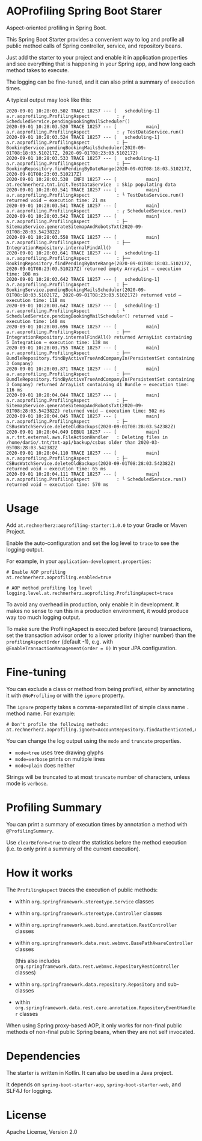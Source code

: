 # AOProfiling Spring Boot Starer

Aspect-oriented profiling in Spring Boot.

This Spring Boot Starter provides a convenient way to log and profile
 all public method calls of Spring controller, service, and repository beans.

Just add the starter to your project and enable it in application properties 
and see everything that is happening in your Spring app, and how long each method takes to execute.

The logging can be fine-tuned, and it can also print a summary of execution times.

A typical output may look like this:

```
2020-09-01 10:28:03.502 TRACE 18257 --- [   scheduling-1] a.r.aoprofiling.ProfilingAspect          : ┌ ScheduledService.pendingBookingMailScheduler()
2020-09-01 10:28:03.520 TRACE 18257 --- [           main] a.r.aoprofiling.ProfilingAspect          : ┌ TestDataService.run()
2020-09-01 10:28:03.524 TRACE 18257 --- [   scheduling-1] a.r.aoprofiling.ProfilingAspect          : ├─ BookingService.pendingBookingMailsScheduler(2020-09-01T08:18:03.510217Z, 2020-09-01T08:23:03.510217Z)
2020-09-01 10:28:03.533 TRACE 18257 --- [   scheduling-1] a.r.aoprofiling.ProfilingAspect          : ├── BookingRepository.findPendingByDateRange(2020-09-01T08:18:03.510217Z, 2020-09-01T08:23:03.510217Z)
2020-09-01 10:28:03.538  INFO 18257 --- [           main] at.rechnerherz.tnt.init.TestDataService  : Skip populating data
2020-09-01 10:28:03.541 TRACE 18257 --- [           main] a.r.aoprofiling.ProfilingAspect          : └ TestDataService.run() returned void — execution time: 21 ms
2020-09-01 10:28:03.541 TRACE 18257 --- [           main] a.r.aoprofiling.ProfilingAspect          : ┌ ScheduledService.run()
2020-09-01 10:28:03.542 TRACE 18257 --- [           main] a.r.aoprofiling.ProfilingAspect          : ├─ SitemapService.generateSitemapAndRobotsTxt(2020-09-01T08:28:03.542382Z)
2020-09-01 10:28:03.558 TRACE 18257 --- [           main] a.r.aoprofiling.ProfilingAspect          : ├── IntegrationRepository.internalFindAll()
2020-09-01 10:28:03.641 TRACE 18257 --- [   scheduling-1] a.r.aoprofiling.ProfilingAspect          : ├── BookingRepository.findPendingByDateRange(2020-09-01T08:18:03.510217Z, 2020-09-01T08:23:03.510217Z) returned empty ArrayList — execution time: 108 ms
2020-09-01 10:28:03.642 TRACE 18257 --- [   scheduling-1] a.r.aoprofiling.ProfilingAspect          : ├─ BookingService.pendingBookingMailsScheduler(2020-09-01T08:18:03.510217Z, 2020-09-01T08:23:03.510217Z) returned void — execution time: 118 ms
2020-09-01 10:28:03.642 TRACE 18257 --- [   scheduling-1] a.r.aoprofiling.ProfilingAspect          : └ ScheduledService.pendingBookingMailScheduler() returned void — execution time: 140 ms
2020-09-01 10:28:03.696 TRACE 18257 --- [           main] a.r.aoprofiling.ProfilingAspect          : ├── IntegrationRepository.internalFindAll() returned ArrayList containing 5 Integration — execution time: 138 ms
2020-09-01 10:28:03.755 TRACE 18257 --- [           main] a.r.aoprofiling.ProfilingAspect          : ├── BundleRepository.findByActiveTrueAndCompanyIn(PersistentSet containing 3 Company)
2020-09-01 10:28:03.871 TRACE 18257 --- [           main] a.r.aoprofiling.ProfilingAspect          : ├── BundleRepository.findByActiveTrueAndCompanyIn(PersistentSet containing 3 Company) returned ArrayList containing 41 Bundle — execution time: 116 ms
2020-09-01 10:28:04.044 TRACE 18257 --- [           main] a.r.aoprofiling.ProfilingAspect          : ├─ SitemapService.generateSitemapAndRobotsTxt(2020-09-01T08:28:03.542382Z) returned void — execution time: 502 ms
2020-09-01 10:28:04.045 TRACE 18257 --- [           main] a.r.aoprofiling.ProfilingAspect          : ├─ CSBusWatchService.deleteOldBackups(2020-09-01T08:28:03.542382Z)
2020-09-01 10:28:04.049 DEBUG 18257 --- [           main] a.r.tnt.external.aws.FileActionHandler   : Deleting files in /home/dario/.tnt/tnt-api/backup/csbus older than 2020-03-05T08:28:03.542382Z
2020-09-01 10:28:04.110 TRACE 18257 --- [           main] a.r.aoprofiling.ProfilingAspect          : ├─ CSBusWatchService.deleteOldBackups(2020-09-01T08:28:03.542382Z) returned void — execution time: 65 ms
2020-09-01 10:28:04.111 TRACE 18257 --- [           main] a.r.aoprofiling.ProfilingAspect          : └ ScheduledService.run() returned void — execution time: 570 ms

```
 
# Usage

Add `at.rechnerherz:aoprofiling-starter:1.0.0` to your Gradle or Maven Project. 

Enable the auto-configuration and set the log level to `trace` to see the logging output.

For example, in your `application-development.properties`:

    # Enable AOP profiling
    at.rechnerherz.aoprofiling.enabled=true
    
    # AOP method profiling log level
    logging.level.at.rechnerherz.aoprofiling.ProfilingAspect=trace

To avoid any overhead in production, only enable it in development. 
It makes no sense to run this in a production environment, it would produce way too much logging output.

To make sure the ProfilingAspect is executed before (around) transactions, set the
transaction advisor order to a lower priority (higher number) than the `profilingAspectOrder` (default -1),
e.g. with `@EnableTransactionManagement(order = 0)` in your JPA configuration.

# Fine-tuning

You can exclude a class or method from being profiled, either by annotating it with `@NoProfiling`
or with the `ignore` property.
 
The `ignore` property takes a comma-separated list of simple class name `.` method name. For example:

    # Don't profile the following methods:
    at.rechnerherz.aoprofiling.ignore=AccountRepository.findAuthenticated,AccountController.authenticatedAccount

You can change the log output using the `mode` and `truncate` properties.

- `mode=tree` uses tree drawing glyphs
- `mode=verbose` prints on multiple lines
- `mode=plain` does neither

Strings will be truncated to at most `truncate` number of characters, unless mode is `verbose`.

# Profiling Summary

You can print a summary of execution times by annotation a method with `@ProfilingSummary`.

Use `clearBefore=true` to clear the statistics before the method execution 
(i.e. to only print a summary of the current execution).

# How it works

The `ProfilingAspect` traces the execution of public methods:

- within `org.springframework.stereotype.Service` classes

- within `org.springframework.stereotype.Controller` classes

- within `org.springframework.web.bind.annotation.RestController` classes

- within `org.springframework.data.rest.webmvc.BasePathAwareController` classes

    (this also includes `org.springframework.data.rest.webmvc.RepositoryRestController` classes)

- within `org.springframework.data.repository.Repository` and sub-classes

- within `org.springframework.data.rest.core.annotation.RepositoryEventHandler` classes

When using Spring proxy-based AOP, it only works for non-final public methods of non-final public Spring beans,
when they are not self invocated.

# Dependencies

The starter is written in Kotlin. It can also be used in a Java project. 

It depends on `spring-boot-starter-aop`, `spring-boot-starter-web`, and SLF4J for logging.

# License

Apache License, Version 2.0
